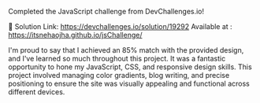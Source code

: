 Completed the JavaScript challenge from DevChallenges.io!

🔗 Solution Link: https://devchallenges.io/solution/19292
Available at :  https://itsnehaojha.github.io/jsChallenge/

I'm proud to say that I achieved an 85% match with the provided design, and I've learned so much throughout this project. It was a fantastic opportunity to hone my JavaScript, CSS, and responsive design skills.
This project involved managing color gradients, blog writing, and precise positioning to ensure the site was visually appealing and functional across different devices.

